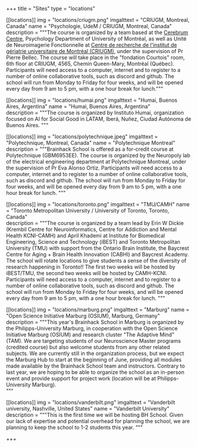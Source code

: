 +++
title = "Sites"
type = "locations"

[[locations]]
  img = "locations/criugm.png"
  imgalttext = "CRIUGM, Montreal, Canada"
  name = "Psychologie, UdeM / CRIUGM, Montreal, Canada"
  description = """The course is organized by a team based at the [Cerebrum Centre](https://www.lecerebrum.ca/en/home/), Psychology Department of University of Montréal, as well as Unité de Neuroimagerie Fonctionnelle at [Centre de recherche de l'institut de gériatrie universitaire de Montréal (CRIUGM)](https://www.criugm.qc.ca/fr/contact.html), under the supervision of Pr Pierre Bellec. The course will take place in the "fondation Courtois" room, 6th floor at CRIUGM, 4565, Chemin Queen-Mary, Montréal (Québec). Participants will need access to a computer, internet and to register to a number of online collaborative tools, such as discord and github. The school will run from Monday to Friday for four weeks, and will be opened every day from 9 am to 5 pm, with a one hour break for lunch."""


[[locations]]
  img = "locations/humai.png"
  imgalttext = "Humai, Buenos Aires, Argentina"
  name = "Humai, Buenos Aires, Argentina"                                         
  description = """The course is organized by Instituto Humai, organization focused on AI for Social Good in LATAM, Iberá, Nuñez, Ciudad Autónoma de Buenos Aires.
"""

[[locations]]
  img = "locations/polytechnique.jpeg"
  imgalttext = "Polytechnique, Montreal, Canada"
  name = "Polytechnique Montreal"                                             
  description = """Brainhack School is offered as a for-credit course at Polytechnique (GBM6953EE). The course is organized by the Neuropoly lab of the electrical engineering department at Polytechnique Montreal, under the supervision of Pr Eva Alonso Ortiz. Participants will need access to a computer, internet and to register to a number of online collaborative tools, such as discord and github. The school will run from Monday to Friday for four weeks, and will be opened every day from 9 am to 5 pm, with a one hour break for lunch.
"""

[[locations]]
  img = "locations/toronto.png"
  imgalttext = "TMU/CAMH"
  name = "Toronto Metropolitan University / University of Toronto, Toronto, Canada"                                              
  description = """The course is organized by a team lead by Erin W Dickie (Krembil Centre for Neuroinformatics, Centre for Addiction and Mental Health KCNI-CAMH) and April Khademi at Institute for Biomedical Engineering, Science and Technology (iBEST) and Toronto Metropolitan University (TMU) with support from the Ontario Brain Institute, the Baycrest Centre for Aging + Brain Health Innovation (CABHI) and Baycrest Academy. The school will rotate locations to give students a sense of the diversity of research happening in Toronto!! The first two weeks will be hosted by iBEST/TMU, the second two weeks will be hosted by CAMH-KCNI. Participants will need access to a computer, internet and to register to a number of online collaborative tools, such as discord and github. The school will run from Monday to Friday for four weeks, and will be opened every day from 9 am to 5 pm, with a one hour break for lunch.
"""

[[locations]]
  img = "locations/marburg.png"
  imgalttext = "Marburg"
  name = "Open Science Initiative Marburg (OSIUM), Marburg, Germany"                                              
  description = """This year's Brainhack School in Marburg is organized by the Philipps-University Marburg, in cooperation with the Open Science Initiative Marburg (OSIUM) and research cluster "The Adaptive Mind" (TAM). We are targeting students of our Neuroscience Master programs (credited course) but also welcome students from any other related subjects. We are currently still in the organization process, but we expect the Marburg Hub to start at the beginning of June, providing all modules made available by the Brainhack School team and instructors. Contrary to last year, we are hoping to be able to organize the school as an in-person event and provide support for project work (location will be at Philipps-University Marburg).  
"""

[[locations]]
  img = "locations/vanderbilt.png"
  imgalttext = "Vanderbilt university, Nashville, United States"
  name = "Vanderbilt University"  
  description = """This is the first time we will be hosting BH School. Given our lack of expertise and potential overhead for planning the school, we are planning to keep the school to 1-2 students this year.
"""

+++

